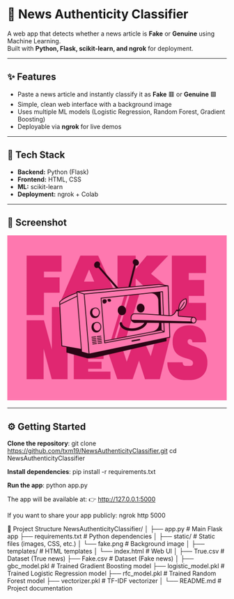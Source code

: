 # 📰 News Authenticity Classifier

A web app that detects whether a news article is **Fake** or **Genuine** using Machine Learning.  
Built with **Python, Flask, scikit-learn, and ngrok** for deployment.

---

## ✨ Features
- Paste a news article and instantly classify it as **Fake** 🟥 or **Genuine** 🟩  
- Simple, clean web interface with a background image  
- Uses multiple ML models (Logistic Regression, Random Forest, Gradient Boosting)  
- Deployable via **ngrok** for live demos

---

## 🚀 Tech Stack
- **Backend:** Python (Flask)  
- **Frontend:** HTML, CSS  
- **ML:** scikit-learn  
- **Deployment:** ngrok + Colab  

---

## 📸 Screenshot
<img src="static/fake.png" width="600">

---

## ⚙️ Getting Started

**Clone the repository**:
git clone https://github.com/txm19/NewsAuthenticityClassifier.git
cd NewsAuthenticityClassifier

**Install dependencies**:
pip install -r requirements.txt

**Run the app**:
python app.py

The app will be available at:
👉 http://127.0.0.1:5000

If you want to share your app publicly:
ngrok http 5000

📂 Project Structure
NewsAuthenticityClassifier/
│
├── app.py                 # Main Flask app
├── requirements.txt       # Python dependencies
│
├── static/                # Static files (images, CSS, etc.)
│   └── fake.png           # Background image
│
├── templates/             # HTML templates
│   └── index.html         # Web UI
│
├── True.csv               # Dataset (True news)
├── Fake.csv               # Dataset (Fake news)
│
├── gbc_model.pkl          # Trained Gradient Boosting model
├── logistic_model.pkl     # Trained Logistic Regression model
├── rfc_model.pkl          # Trained Random Forest model
├── vectorizer.pkl         # TF-IDF vectorizer
│
└── README.md              # Project documentation

